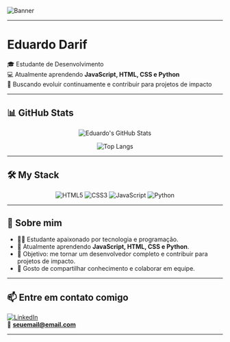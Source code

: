 <!-- Banner (substitua pela sua imagem personalizada) -->
![Banner](https://via.placeholder.com/1000x250.png?text=Eduardo+Darif+-+Developer)

---

# Eduardo Darif

🎓 Estudante de Desenvolvimento  
💻 Atualmente aprendendo **JavaScript, HTML, CSS e Python**  
🚀 Buscando evoluir continuamente e contribuir para projetos de impacto  

---

## 📊 GitHub Stats

<div align="center">

![Eduardo's GitHub Stats](https://github-readme-stats.vercel.app/api?username=EduardoDarif&show_icons=true&theme=radical&hide_border=true&bg_color=0D1117&title_color=58A6FF&icon_color=58A6FF)

![Top Langs](https://github-readme-stats.vercel.app/api/top-langs/?username=EduardoDarif&layout=compact&theme=radical&hide_border=true&bg_color=0D1117&title_color=58A6FF)

</div>

---

## 🛠️ My Stack

<div align="center">
  
![HTML5](https://img.shields.io/badge/HTML5-E34F26?style=for-the-badge&logo=html5&logoColor=white)
![CSS3](https://img.shields.io/badge/CSS3-1572B6?style=for-the-badge&logo=css3&logoColor=white)
![JavaScript](https://img.shields.io/badge/JavaScript-F7DF1E?style=for-the-badge&logo=javascript&logoColor=black)
![Python](https://img.shields.io/badge/Python-3776AB?style=for-the-badge&logo=python&logoColor=white)

</div>

---

## 📌 Sobre mim

- 👨‍💻 Estudante apaixonado por tecnologia e programação.  
- 🌱 Atualmente aprendendo **JavaScript, HTML, CSS e Python**.  
- 🎯 Objetivo: me tornar um desenvolvedor completo e contribuir para projetos de impacto.  
- 🤝 Gosto de compartilhar conhecimento e colaborar em equipe.  

---

## 📫 Entre em contato comigo

[![LinkedIn](https://img.shields.io/badge/LinkedIn-0077B5?style=for-the-badge&logo=linkedin&logoColor=white)](https://linkedin.com/in/seuusuario)  
📧 **seuemail@email.com**

---
